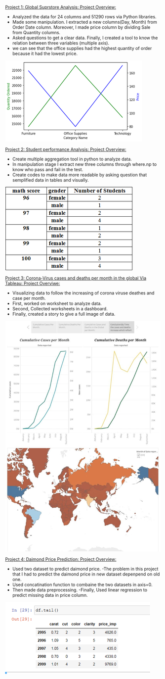 
[Project 1: Global Suprstore Analysis: Project Overview:](https://github.com/FadiaTaha/Global-Superstore-Analysis-Via-Python)


- Analyzed the data for 24 columns and 51290 rows via Python libraries.
- Made some manipulation. I extracted a new columns(Day, Month) from Order Date column. Moreover, I made price column by dividing Sale from Quantity columns.
- Asked questions to get a clear data. Finally, I created a tool to know the relation between three variables (multiple axis).
- we can see that the office supplies had the highest quantity of order because it had the lowest price.


![](Images/Global%20Superstore.png)



[Project 2: Student performance Analysis: Project Overview:](https://github.com/FadiaTaha/Student-Performance-Project.)


- Create multiple aggregation tool in python to analyze data.
- In manipulation stage I extract new three columns through where.np to know who pass and fail in the test.
- Create codes to make data more readable by asking question that semplified data in tables and visually.


![](/Images/Student_performance.png)


[Project 3: Corona-Virus cases and deaths per month in the global Via Tableau: Project Overviwe:](https://public.tableau.com/profile/fadia2965#!/vizhome/WHO-COVID-19-Global/Story1?publish=yes)

- Visualizing data to  follow the increasing of corona viruse deathes and case per month.
- First, worked on worksheet to analyze data.
- Second, Collected worksheets in a dashboard.
- Finally, created a story to give a full image of data.


![](/Images/Corona_Viruse.jpg)


[Project 4: Daimond Price Prediction: Project Overview:](https://github.com/FadiaTaha/Daimon-Price-Prediction)

- Used two dataset to predict daimond price.
-The problem in this project that I had to predict the daimond price in new dataset depenpend on old one.
- Used concatination function to combaine the two datasets in axis=0.
- Then made data preprocessing.
-Finally, Used linear regression to predict missing data in price column.


![](Images/price%20prediction.png)
